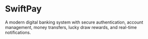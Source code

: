 # SwiftPay
A modern digital banking system with secure authentication, account management, money transfers, lucky draw rewards, and real-time notifications.
